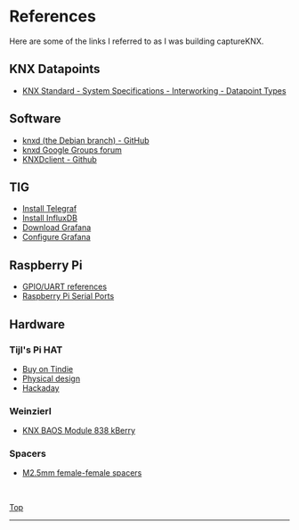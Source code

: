 # References

Here are some of the links I referred to as I was building captureKNX.

## KNX Datapoints

- [KNX Standard - System Specifications - Interworking - Datapoint Types](https://support.knx.org/hc/en-us/article_attachments/15392631105682)


## Software

- [knxd (the Debian branch) - GitHub](https://github.com/knxd/knxd/tree/debian)
- [knxd Google Groups forum](https://groups.google.com/g/knxd)
- [KNXDclient - Github](https://github.com/mhthies/knxdclient)

## TIG

- [Install Telegraf](https://docs.influxdata.com/telegraf/v1/install/)
- [Install InfluxDB](https://docs.influxdata.com/influxdb/v2/install/)
- [Download Grafana](https://grafana.com/grafana/download)
- [Configure Grafana](https://grafana.com/docs/grafana/latest/setup-grafana/configure-grafana/)

## Raspberry Pi

- [GPIO/UART references](https://forums.raspberrypi.com/viewtopic.php?t=359132)
- [Raspberry Pi Serial Ports](https://docs.bitscope.com/pi-serial/)

## Hardware

### Tijl's Pi HAT

- [Buy on Tindie](https://www.tindie.com/products/cpu20/knx-raspberry-pi-hat/)
- [Physical design](https://gitlab.com/knx-raspberry-pi-hat)
- [Hackaday](https://hackaday.io/project/171850-knx-raspberry-pi-hat)

### Weinzierl

- [KNX BAOS Module 838 kBerry](https://weinzierl.de/en/products/knx-baos-modul-838/)

### Spacers

- [M2.5mm female-female spacers](https://au.mouser.com/c/electromechanical/hardware/standoffs-spacers/?q=m2.5%20spacer&gender=Female%20%2F%20Female&material=Aluminum~~Brass%7C~Stainless%20Steel~~Steel&thread%20size=M2.5~~M2.5%20x%200.45&rp=electromechanical%2Fhardware%2Fstandoffs-spacers%7C~Thread%20Size%7C~Gender%7C~Material)

<br>

[Top](#references)
 
 <hr/>
